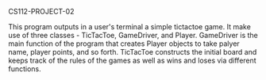 CS112-PROJECT-02

This program outputs in a user's terminal a simple tictactoe game. It make use of three classes - TicTacToe, GameDriver, and Player. GameDriver is the main function of the program that creates Player objects to take palyer name, player points, and so forth. TicTacToe constructs the initial board and keeps track of the rules of the games as well as wins and loses via different functions.
